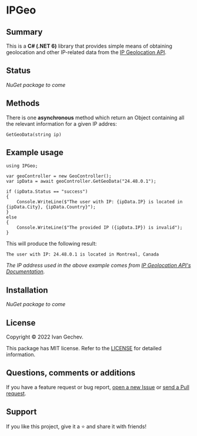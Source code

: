 # IPGeo

## Summary
This is a <strong>C# (.NET 6)</strong> library that provides simple means of obtaining geolocation and other IP-related data from the [IP Geolocation API](https://ip-api.com/).

## Status
*NuGet package to come*

## Methods
There is one <strong>asynchronous</strong> method which return an Object containing all the relevant information for a given IP addres:
```Csharp
GetGeoData(string ip)
```

## Example usage
```Csharp
using IPGeo;

var geoController = new GeoController();
var ipData = await geoController.GetGeoData("24.48.0.1");

if (ipData.Status == "success")
{
    Console.WriteLine($"The user with IP: {ipData.IP} is located in {ipData.City}, {ipData.Country}"); 
}
else
{
    Console.WriteLine($"The provided IP ({ipData.IP}) is invalid");
}

```
This will produce the following result:
```
The user with IP: 24.48.0.1 is located in Montreal, Canada
```
*The IP address used in the above example comes from [IP Geolocation API's Documentation](https://ip-api.com/).*

## Installation
*NuGet package to come*

## License
Copyright © 2022 Ivan Gechev.

This package has MIT license. Refer to the [LICENSE](https://github.com/Banovvv/IPGeo/blob/81d87f5fe1c35a80aaeae7d923195a0e49514dd1/LICENSE) for detailed information.

## Questions, comments or additions
If you have a feature request or bug report, [open a new Issue](https://github.com/Banovvv/IPGeo/issues/new) or [send a Pull request](https://github.com/Banovvv/IPGeo/pulls).

## Support
If you like this project, give it a ⭐ and share it with friends!
